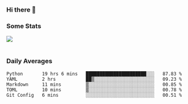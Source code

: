 ### Hi there 👋

<!--
**haruishi43/haruishi43** is a ✨ _special_ ✨ repository because its `README.md` (this file) appears on your GitHub profile.

Here are some ideas to get you started:

- 🔭 I’m currently working on ...
- 🌱 I’m currently learning ...
- 👯 I’m looking to collaborate on ...
- 🤔 I’m looking for help with ...
- 💬 Ask me about ...
- 📫 How to reach me: ...
- 😄 Pronouns: ...
- ⚡ Fun fact: ...
-->

### Some Stats
<div>
  <img align="center" src="https://github-readme-stats.vercel.app/api?username=haruishi43&count_private=true&show_icons=true" />
</div>

</br>

### Daily Averages

<!--START_SECTION:waka-->
```text
Python       19 hrs 6 mins   ██████████████████████░░░   87.83 % 
YAML         2 hrs           ██▒░░░░░░░░░░░░░░░░░░░░░░   09.23 % 
Markdown     11 mins         ▒░░░░░░░░░░░░░░░░░░░░░░░░   00.85 % 
TOML         10 mins         ▒░░░░░░░░░░░░░░░░░░░░░░░░   00.78 % 
Git Config   6 mins          ░░░░░░░░░░░░░░░░░░░░░░░░░   00.51 % 
```
<!--END_SECTION:waka-->
